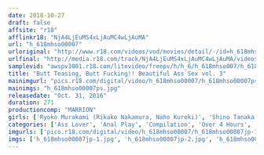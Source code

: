 ```yaml
---
date: 2018-10-27
draft: false
affsite: "r18"
afflinkr18: "NjA4LjEuMS4xLjAuMC4wLjAuMA"
url: "h_618mhso00007"
urloriginal: "http://www.r18.com/videos/vod/movies/detail/-/id=h_618mhso00007"
urlfinal: "http://media.r18.com/track/NjA4LjEuMS4xLjAuMC4wLjAuMA/videos/vod/movies/detail/-/id=h_618mhso00007"
samplevid: "awspv3001.r18.com/litevideo/freepv/h/h_6/h_618mhso007/h_618mhso007_dmb_w.mp4"
title: "Butt Teasing, Butt Fucking!! Beautiful Ass Sex vol. 3"
mainimgurl: "pics.r18.com/digital/video/h_618mhso00007/h_618mhso00007ps.jpg"
mainimgs: "h_618mhso00007ps.jpg"
releasedate: "Oct. 31, 2016"
duration: 271
productioncomp: "MARRION"
girls: ['Ryoko Murakami (Rikako Nakamura, Naho Kuroki)', 'Shino Tanaka', 'Yuri Honma', 'Ruka Ichinose', 'Tsuna Kimura', 'Nano Ogawa', 'Mai Tsuruta']
categories: ['Ass Lover', 'Anal Play', 'Compilation', 'Over 4 Hours', 'Hi-Def']
imgurls: ['pics.r18.com/digital/video/h_618mhso00007/h_618mhso00007jp-1.jpg', 'pics.r18.com/digital/video/h_618mhso00007/h_618mhso00007jp-2.jpg', 'pics.r18.com/digital/video/h_618mhso00007/h_618mhso00007jp-3.jpg', 'pics.r18.com/digital/video/h_618mhso00007/h_618mhso00007jp-4.jpg', 'pics.r18.com/digital/video/h_618mhso00007/h_618mhso00007jp-5.jpg', 'pics.r18.com/digital/video/h_618mhso00007/h_618mhso00007jp-6.jpg', 'pics.r18.com/digital/video/h_618mhso00007/h_618mhso00007jp-7.jpg', 'pics.r18.com/digital/video/h_618mhso00007/h_618mhso00007jp-8.jpg', 'pics.r18.com/digital/video/h_618mhso00007/h_618mhso00007jp-9.jpg', 'pics.r18.com/digital/video/h_618mhso00007/h_618mhso00007jp-10.jpg', 'pics.r18.com/digital/video/h_618mhso00007/h_618mhso00007jp-11.jpg', 'pics.r18.com/digital/video/h_618mhso00007/h_618mhso00007jp-12.jpg', 'pics.r18.com/digital/video/h_618mhso00007/h_618mhso00007jp-13.jpg', 'pics.r18.com/digital/video/h_618mhso00007/h_618mhso00007jp-14.jpg', 'pics.r18.com/digital/video/h_618mhso00007/h_618mhso00007jp-15.jpg', 'pics.r18.com/digital/video/h_618mhso00007/h_618mhso00007jp-16.jpg', 'pics.r18.com/digital/video/h_618mhso00007/h_618mhso00007jp-17.jpg', 'pics.r18.com/digital/video/h_618mhso00007/h_618mhso00007jp-18.jpg', 'pics.r18.com/digital/video/h_618mhso00007/h_618mhso00007jp-19.jpg', 'pics.r18.com/digital/video/h_618mhso00007/h_618mhso00007jp-20.jpg']
imgs: ['h_618mhso00007jp-1.jpg', 'h_618mhso00007jp-2.jpg', 'h_618mhso00007jp-3.jpg', 'h_618mhso00007jp-4.jpg', 'h_618mhso00007jp-5.jpg', 'h_618mhso00007jp-6.jpg', 'h_618mhso00007jp-7.jpg', 'h_618mhso00007jp-8.jpg', 'h_618mhso00007jp-9.jpg', 'h_618mhso00007jp-10.jpg', 'h_618mhso00007jp-11.jpg', 'h_618mhso00007jp-12.jpg', 'h_618mhso00007jp-13.jpg', 'h_618mhso00007jp-14.jpg', 'h_618mhso00007jp-15.jpg', 'h_618mhso00007jp-16.jpg', 'h_618mhso00007jp-17.jpg', 'h_618mhso00007jp-18.jpg', 'h_618mhso00007jp-19.jpg', 'h_618mhso00007jp-20.jpg']
---
```

